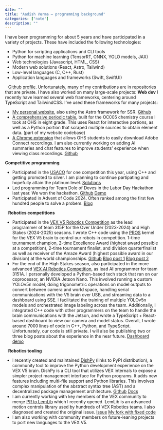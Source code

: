 ```yaml
---
date: ""
title: "Aadish Verma — programming background"
categories: ["note"]
description: ""
---
```

I have been programming for about 5 years and have participated in a variety of projects. These have included the following technologies:
* Python for scripting applications and CLI tools
* Python for machine learning (TensorRT, ONNX, YOLO models, JAX)
* Web technologies (Javascript, HTML, CSS)
* Modern web solutions (React, Astro, Tailwind)
* Low-level languages (C, C++, Rust)
* Application languages and frameworks (Swift, SwiftUI)

⠀[Github profile](https://github.com/aadishv). Unfortunately, many of my contributions are in repositories that are private.
I have also worked on many large-scale projects:
**Web dev**
I recently have learned several web frameworks, centering around TypeScript and TailwindCSS. I've used these frameworks for many projects:
* [My personal website](https://aadishv.github.io/), also using the Astro framework for SSR. [Github](https://github.com/aadishv/aadishv.github.io/)
* [A comprehensive periodic table](https://aadishv.github.io/tools/periodic/), built for the OC005 chemistry course I took at OHS in eight grade. This uses React for interactive portions, as well as a Python portion that scraped multiple sources to obtain element data. (part of my website codebase)
* [A Chrome extension](https://chromewebstore.google.com/detail/ohs-ac-utilities/mcnjeemajaoopeejjbfiieaepibmbjne) that allows OHS students to easily download Adobe Connect recordings. I am also currently working on adding AI summaries and chat features to improve students' experience when viewing class recordings. [Github](https://github.com/aadishv/ohs-ac-utils/)

**Competitive programming**
* Participated in the [USACO](https://usaco.org/) for one competition this year, using C++ and getting promoted to silver. I am planning to continue partipating and hopefully attain the platinum level. [Solutions](https://github.com/aadishv/usaco)
* Led programming for Team Dole of Doves in the Labor Day Hackathon last year. We won the hackathon. [Github](https://github.com/aadishv/doleofdoves) [Demo](https://drive.google.com/file/d/1tY9xYQxgWX8BaUuugb8C5ZvrLzII6VSt/view?usp=sharing)
* Participated in Advent of Code 2024. Often ranked among the first few hundred people to solve a probem. [Blog](https://aadishv.github.io/aoc/)

⠀**Robotics competitions**
* Participated in the [VEX V5 Robotics Competition](https://www.vexrobotics.com/v5/competition/vrc-current-game) as the lead programmer of team 315P for the Over Under (2023-2024) and High Stakes (2024-2025) seasons. I wrote C++ code using the [PROS](https://pros.cs.purdue.edu/) kernel for the VEX V5 brain to control our robots in competition. 1-time tournament champion, 2-time Excellence Award (highest award possible at a competition), 2-time tournament finalist, and division quarterfinalist as well as receiver of the Amaze Award (highest possible award in our division) at the world championships. [Github](https://github.com/aadishv/highstakes) [Blog post 1](https://aadishv.github.io/robotics-1/) [Blog post 2](https://aadishv.github.io/robotics-2/)
* For the end of the High Stakes season, also participated in the more advanced [VEX AI Robotics Competition](https://www.vexrobotics.com/v5/competition/vex-ai), as lead AI programmer for team 3151A. I personally developed a Python-based tech stack that ran on our coprocessor, an NVIDIA Jetson Nano. This involved running a custom YOLOv5n model, doing trigonometric operations on model outputs to convert between camera and world space, handling serial communications with the V5 brain over USB, and streaming data to a dashboard using SSE. I facilitated the training of multiple YOLOv5n models and orchestrated image labeling across the team. Additionally, I integrated C++ code with other programmers on the team to handle the brain communications with the Jetson, and wrote a TypeScript + React-based dashboard to view our camera and model status. Overall, I wrote around 7000 lines of code in C++, Python, and TypeScript. Unfortunately, our code is still private. I will also be publishing two or three blog posts about the experience in the near future. [Dashboard demo](https://drive.google.com/file/d/1G2VQSgJAAoDd56xgvxzv-vT7gPU_3Na9/view?usp=sharing)

⠀**Robotics tooling**
* I recently created and maintained [DishPy](https://pypi.org/project/dishpy/) (links to PyPI distribution), a community tool to improve the Python development experience on the VEX V5 brain. DishPy is a CLI tool that utilizes VEX internals to expose a simpler project management interface for Python programs. It adds new features including multi-file support and Python libraries. This involves complex manipulation of the abstract syntax tree (AST) and a decentralized package management architecture. [Github](https://github.com/aadishv/dishpy) [Docs](https://aadishv.github.io/dishpy/)
* I am currently working with key members of the VEX community to merge [PR to LemLib](https://github.com/LemLib/LemLib/pull/274) which I recently opened. LemLib is an advanced motion controls library used by hundreds of VEX Robotics teams. I also diagnosed and created the original issue. [Issue](https://github.com/LemLib/LemLib/issues/273) [My fork with fixed code](https://github.com/aadishv/LemLib/tree/stable)
* I am also working with community members on future-leaning projects to port new languages to the VEX V5. 

